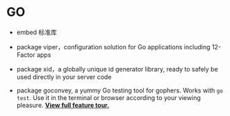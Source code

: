 # GO

- embed 标准库

- package viper，configuration solution for Go applications including 12-Factor apps

- package xid，a globally unique id generator library, ready to safely be used directly in your server code

- package goconvey, a yummy Go testing tool for gophers. Works with `go test`. Use it in the terminal or browser according to your viewing pleasure. **[View full feature tour.](http://goconvey.co/)**
